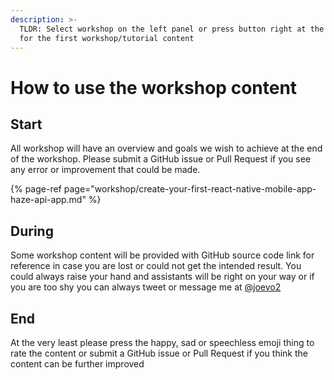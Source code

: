 ```yaml
---
description: >-
  TLDR: Select workshop on the left panel or press button right at the bottom
  for the first workshop/tutorial content
---
```


# How to use the workshop content

## Start

All workshop will have an overview and goals we wish to achieve at the end of the workshop. Please submit a GitHub issue or Pull Request if you see any error or improvement that could be made. 

{% page-ref page="workshop/create-your-first-react-native-mobile-app-haze-api-app.md" %}

## During 

Some workshop content will be provided with GitHub source code link for reference in case you are lost or could not get the intended result. You could always raise your hand and assistants will be right on your way or if you are too shy you can always tweet or message me at [@joevo2](https://twitter.com/joevo2)

## End 

At the very least please press the happy, sad or speechless emoji thing to rate the content or submit a GitHub issue or Pull Request if you think the content can be further improved

